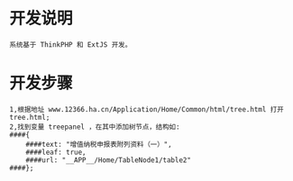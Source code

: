 # 开发说明
    系统基于 ThinkPHP 和 ExtJS 开发。

# 开发步骤
    1,根据地址 www.12366.ha.cn/Application/Home/Common/html/tree.html 打开 tree.html;
    2,找到变量 treepanel ，在其中添加树节点，结构如:
    ####{
        ####text: "增值纳税申报表附列资料（一）",
        ####leaf: true,
        ####url: "__APP__/Home/TableNode1/table2"
    ####};
